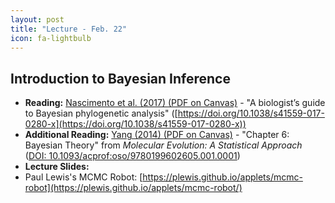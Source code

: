 ```yaml
---
layout: post
title: "Lecture - Feb. 22"
icon: fa-lightbulb
---
```


## Introduction to Bayesian Inference


* **Reading:** [Nascimento et al. (2017) <i class="fas fa-file-pdf"></i> (PDF on Canvas)](https://canvas.iastate.edu/courses/89027/files/18358738) - "A biologist’s guide to Bayesian phylogenetic analysis" ([https://doi.org/10.1038/s41559-017-0280-x](https://doi.org/10.1038/s41559-017-0280-x))
* **Additional Reading:** [Yang (2014) <i class="fas fa-file-pdf"></i> (PDF on Canvas)](https://canvas.iastate.edu/courses/89027/files/18358751) - "Chapter 6: Bayesian Theory" from _Molecular Evolution: A Statistical Approach_ ([DOI: 10.1093/acprof:oso/9780199602605.001.0001](https://oxford.universitypressscholarship.com/view/10.1093/acprof:oso/9780199602605.001.0001/acprof-9780199602605))
* **Lecture Slides:** [<i class="fas fa-chalkboard-teacher"></i>](https://eeob-macroevolution.github.io/course-documents/lecture-slides/08-Bayesian_Inference.pdf)
* Paul Lewis's MCMC Robot: [https://plewis.github.io/applets/mcmc-robot](https://plewis.github.io/applets/mcmc-robot/)
